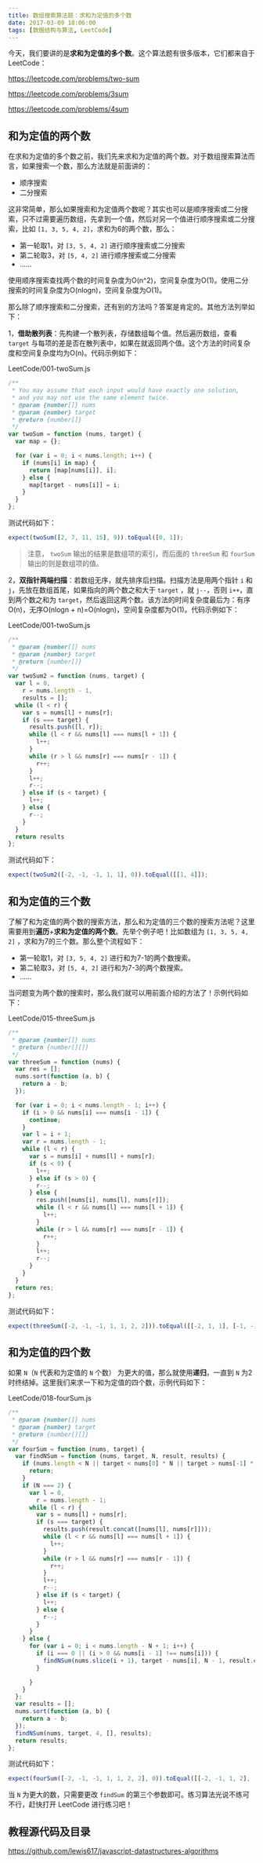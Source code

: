 ```yaml
---
title: 数组搜索算法题：求和为定值的多个数
date: 2017-03-09 18:06:00
tags: [数据结构与算法, LeetCode]
---
```


今天，我们要讲的是**求和为定值的多个数**。这个算法题有很多版本，它们都来自于 LeetCode：

https://leetcode.com/problems/two-sum

https://leetcode.com/problems/3sum

https://leetcode.com/problems/4sum

<!--more-->


## 和为定值的两个数

在求和为定值的多个数之前，我们先来求和为定值的两个数。对于数组搜索算法而言，如果搜索一个数，那么方法就是前面讲的：

- 顺序搜索
- 二分搜索

这非常简单，那么如果搜索和为定值两个数呢？其实也可以是顺序搜索或二分搜索，只不过需要遍历数组，先拿到一个值，然后对另一个值进行顺序搜索或二分搜索，比如 `[1, 3, 5, 4, 2]`，求和为6的两个数，那么：

- 第一轮取1，对 `[3, 5, 4, 2]` 进行顺序搜索或二分搜索
- 第二轮取3，对 `[5, 4, 2]`  进行顺序搜索或二分搜索
- ……

使用顺序搜索查找两个数的时间复杂度为O(n^2)，空间复杂度为O(1)。使用二分搜索的时间复杂度为O(nlogn)，空间复杂度为O(1)。

那么除了顺序搜索和二分搜索，还有别的方法吗？答案是肯定的。其他方法列举如下：

1，**借助散列表**：先构建一个散列表，存储数组每个值。然后遍历数组，查看 `target` 与每项的差是否在散列表中，如果在就返回两个值。这个方法的时间复杂度和空间复杂度均为O(n)。代码示例如下：

LeetCode/001-twoSum.js

```js
/**
 * You may assume that each input would have exactly one solution, 
 * and you may not use the same element twice.
 * @param {number[]} nums
 * @param {number} target
 * @return {number[]}
 */
var twoSum = function (nums, target) {
  var map = {};

  for (var i = 0; i < nums.length; i++) {
    if (nums[i] in map) {
      return [map[nums[i]], i];
    } else {
      map[target - nums[i]] = i;
    }
  }
};
```
测试代码如下：

```js
expect(twoSum([2, 7, 11, 15], 9)).toEqual([0, 1]);
```

> 注意， `twoSum` 输出的结果是数组项的索引，而后面的 `threeSum` 和 `fourSum` 输出的则是数组项的值。

2，**双指针两端扫描**：若数组无序，就先排序后扫描。扫描方法是用两个指针 `i` 和 `j`，先放在数组首尾，如果指向的两个数之和大于 `target` ，就 `j--`，否则 `i++`，直到两个数之和为 `target`，然后返回这两个数。该方法的时间复杂度最后为：有序O(n)，无序O(nlogn + n)=O(nlogn)，空间复杂度都为O(1)。代码示例如下：

LeetCode/001-twoSum.js

```js
/**
 * @param {number[]} nums
 * @param {number} target
 * @return {number[]}
 */
var twoSum2 = function (nums, target) {
  var l = 0,
    r = nums.length - 1,
    results = [];
  while (l < r) {
    var s = nums[l] + nums[r];
    if (s === target) {
      results.push([l, r]);
      while (l < r && nums[l] === nums[l + 1]) {
        l++;
      }
      while (r > l && nums[r] === nums[r - 1]) {
        r++;
      }
      l++;
      r--;
    } else if (s < target) {
      l++;
    } else {
      r--;
    }
  }
  return results
};
```

测试代码如下：

```js
expect(twoSum2([-2, -1, -1, 1, 1], 0)).toEqual([[1, 4]]);
```

## 和为定值的三个数

了解了和为定值的两个数的搜索方法，那么和为定值的三个数的搜索方法呢？这里需要用到**遍历**+**求和为定值的两个数**。先举个例子吧！比如数组为 `[1, 3, 5, 4, 2]` ，求和为7的三个数。那么整个流程如下：

- 第一轮取1，对 `[3, 5, 4, 2]` 进行和为7-1的两个数搜索。
- 第二轮取3，对 `[5, 4, 2]` 进行和为7-3的两个数搜索。
- ……

当问题变为两个数的搜索时，那么我们就可以用前面介绍的方法了！示例代码如下：

LeetCode/015-threeSum.js

```js
/**
 * @param {number[]} nums
 * @return {number[][]}
 */
var threeSum = function (nums) {
  var res = [];
  nums.sort(function (a, b) {
    return a - b;
  });

  for (var i = 0; i < nums.length - 1; i++) {
    if (i > 0 && nums[i] === nums[i - 1]) {
      continue;
    }
    var l = i + 1;
    var r = nums.length - 1;
    while (l < r) {
      var s = nums[i] + nums[l] + nums[r];
      if (s < 0) {
        l++;
      } else if (s > 0) {
        r--;
      } else {
        res.push([nums[i], nums[l], nums[r]]);
        while (l < r && nums[l] === nums[l + 1]) {
          l++;
        }
        while (r > l && nums[r] === nums[r - 1]) {
          r++;
        }
        l++;
        r--;
      }
    }
  }
  return res;
};
```

测试代码如下：

```js
expect(threeSum([-2, -1, -1, 1, 1, 2, 2])).toEqual([[-2, 1, 1], [-1, -1, 2]]);
```


## 和为定值的四个数

如果 `N`（`N` 代表和为定值的 `N` 个数） 为更大的值，那么就使用**递归**，一直到 `N` 为2时终结掉。这里我们来求一下和为定值的四个数，示例代码如下：

LeetCode/018-fourSum.js

```js
/**
 * @param {number[]} nums
 * @param {number} target
 * @return {number[][]}
 */
var fourSum = function (nums, target) {
  var findNSum = function (nums, target, N, result, results) {
    if (nums.length < N || target < nums[0] * N || target > nums[-1] * N) {
      return;
    }
    if (N === 2) {
      var l = 0,
        r = nums.length - 1;
      while (l < r) {
        var s = nums[l] + nums[r];
        if (s === target) {
          results.push(result.concat([nums[l], nums[r]]));
          while (l < r && nums[l] === nums[l + 1]) {
            l++;
          }
          while (r > l && nums[r] === nums[r - 1]) {
            r++;
          }
          l++;
          r--;
        } else if (s < target) {
          l++;
        } else {
          r--;
        }
      }
    } else {
      for (var i = 0; i < nums.length - N + 1; i++) {
        if (i === 0 || (i > 0 && nums[i - 1] !== nums[i])) {
          findNSum(nums.slice(i + 1), target - nums[i], N - 1, result.concat([nums[i]]), results);
        }

      }
    }
  };
  var results = [];
  nums.sort(function (a, b) {
    return a - b;
  });
  findNSum(nums, target, 4, [], results);
  return results;
};

```

测试代码如下：

```js
expect(fourSum([-2, -1, -1, 1, 1, 2, 2], 0)).toEqual([[-2, -1, 1, 2], [-1, -1, 1, 1]]);
```
当 `N` 为更大的数，只需要更改 `findSum` 的第三个参数即可。练习算法光说不练可不行，赶快打开 LeetCode 进行练习吧！

## 教程源代码及目录

https://github.com/lewis617/javascript-datastructures-algorithms